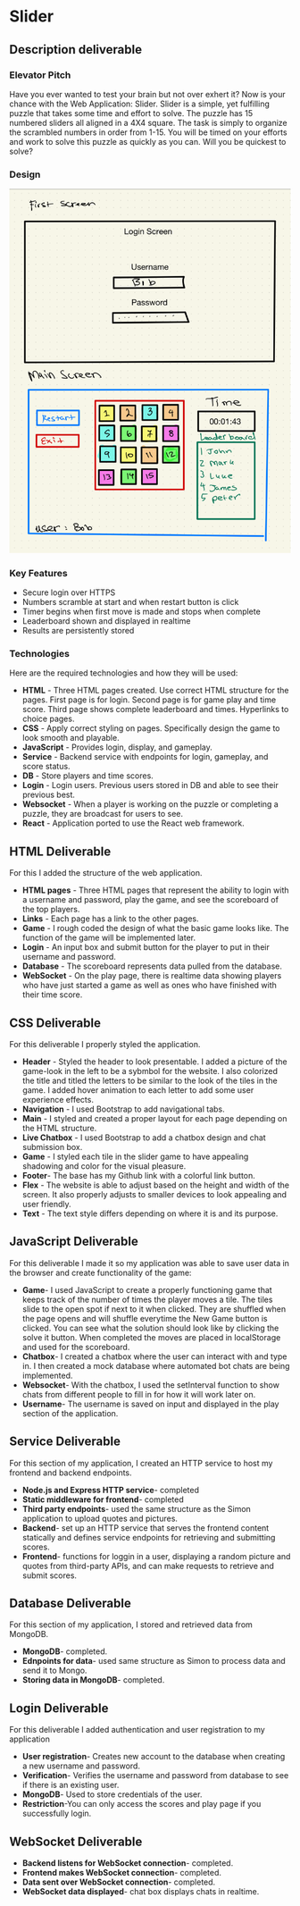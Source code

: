 # Slider
## Description deliverable
### Elevator Pitch
Have you ever wanted to test your brain but not over exhert it? Now is your chance with the Web Application: Slider.
Slider is a simple, yet fulfilling puzzle that takes some time and effort to solve. The puzzle has 15 numbered sliders all aligned in a 4X4 square. 
The task is simply to organize the scrambled numbers in order from 1-15. You will be timed on your efforts and work to solve this puzzle as quickly as you can.
Will you be quickest to solve?
### Design
![image of design of web application.](Cs260.png.png)

### Key Features
* Secure login over HTTPS
* Numbers scramble at start and when restart button is click
* Timer begins when first move is made and stops when complete
* Leaderboard shown and displayed in realtime
* Results are persistently stored

### Technologies
Here are the required technologies and how they will be used:
* **HTML** - Three HTML pages created. Use correct HTML structure for the pages. First page is for login. Second page is for game play and time score. Third page shows complete leaderboard and times. Hyperlinks to choice pages.
* **CSS** - Apply correct styling on pages. Specifically design the game to look smooth and playable.
* **JavaScript** - Provides login, display, and gameplay.
* **Service** - Backend service with endpoints for login, gameplay, and score status.
* **DB** - Store players and time scores.
* **Login** - Login users. Previous users stored in DB and able to see their previous best.
* **Websocket** - When a player is working on the puzzle or completing a puzzle, they are broadcast for users to see.
* **React** - Application ported to use the React web framework.

## HTML Deliverable
For this I added the structure of the web application.
* **HTML pages** - Three HTML pages that represent the ability to login with a username and password, play the game, and see the scoreboard of the top players.
* **Links** - Each page has a link to the other pages. 
* **Game** - I rough coded the design of what the basic game looks like. The function of the game will be implemented later.
* **Login** - An input box and submit button for the player to put in their username and password.
* **Database** - The scoreboard represents data pulled from the database.
* **WebSocket** - On the play page, there is realtime data showing players who have just started a game as well as ones who have finished with their time score.

## CSS Deliverable
For this deliverable I properly styled the application.
* **Header** - Styled the header to look presentable. I added a picture of the game-look in the left to be a sybmbol for the website. I also colorized the title and titled the letters to be similar to the look of the tiles in the game. I added hover animation to each letter to add some user experience effects.
* **Navigation** - I used Bootstrap to add navigational tabs. 
* **Main** - I styled and created a proper layout for each page depending on the HTML structure.
* **Live Chatbox** - I used Bootstrap to add a chatbox design and chat submission box. 
* **Game** - I styled each tile in the slider game to have appealing shadowing and color for the visual pleasure. 
* **Footer**- The base has my Github link with a colorful link button.
* **Flex** - The website is able to adjust based on the height and width of the screen. It also properly adjusts to smaller devices to look appealing and user friendly.
* **Text** - The text style differs depending on where it is and its purpose. 

## JavaScript Deliverable
For this deliverable I made it so my application was able to save user data in the browser and create functionality of the game:
* **Game**- I used JavaScript to create a properly functioning game that keeps track of the number of times the player moves a tile. The tiles slide to the open spot if next to it when clicked. They are shuffled when the page opens and will shuffle everytime the New Game button is clicked. You can see what the solution should look like by clicking the solve it button. When completed the moves are placed in localStorage and used for the scoreboard.
* **Chatbox**- I created a chatbox where the user can interact with and type in. I then created a mock database where automated bot chats are being implemented.
* **Websocket**- With the chatbox, I used the setInterval function to show chats from different people to fill in for how it will work later on.
* **Username**- The username is saved on input and displayed in the play section of the application.

## Service Deliverable
For this section of my application, I created an HTTP service to host my frontend and backend endpoints.
* **Node.js and Express HTTP service**- completed
* **Static middleware for frontend**- completed
* **Third party endpoints**- used the same structure as the Simon application to upload quotes and pictures.
* **Backend**- set up an HTTP service that serves the frontend content statically and defines service endpoints for retrieving and submitting scores.
* **Frontend**- functions for loggin in a user, displaying a random picture and quotes from third-party APIs, and can make requests to retrieve and submit scores.

## Database Deliverable
For this section of my application, I stored and retrieved data from MongoDB.
* **MongoDB**- completed.
* **Ednpoints for data**- used same structure as Simon to process data and send it to Mongo.
* **Storing data in MongoDB**- completed.

## Login Deliverable
For this deliverable I added authentication and user registration to my application
* **User registration**- Creates new account to the database when creating a new username and password.
* **Verification**- Verifies the username and password from database to see if there is an existing user.
* **MongoDB**- Used to store credentials of the user.
* **Restriction**-You can only access the scores and play page if you successfully login.

## WebSocket Deliverable
* **Backend listens for WebSocket connection**- completed.
* **Frontend makes WebSocket connection**- completed.
* **Data sent over WebSocket connection**- completed.
* **WebSocket data displayed**- chat box displays chats in realtime.

